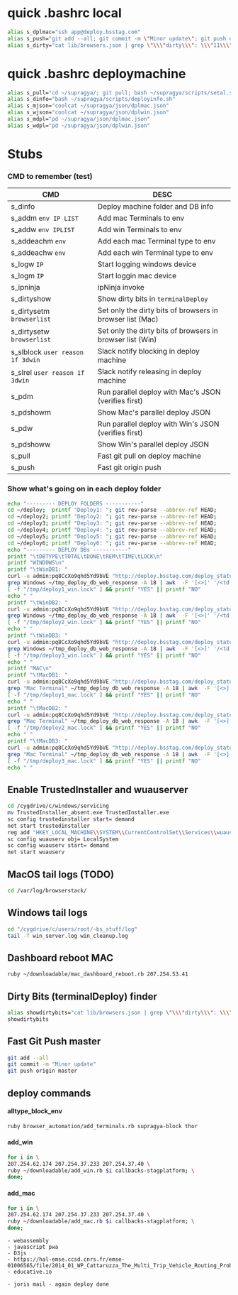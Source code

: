 # quick .bashrc local

```bash
alias s_dplmac="ssh app@deploy.bsstag.com"
alias s_push="git add --all; git commit -m \"Minor update\"; git push origin master;"
alias s_dirty="cat lib/browsers.json | grep \"\\\"dirty\\\": \\\"11\\\"\" -B 5 --color=auto"
```

# quick .bashrc deploymachine

```bash
alias s_pull="cd ~/supragya/; git pull; bash ~/supragya/scripts/setal.sh; cd -;"
alias s_dinfo="bash ~/supragya/scripts/deployinfo.sh"
alias s_mjson="coolcat ~/supragya/json/dplmac.json"
alias s_wjson="coolcat ~/supragya/json/dplwin.json"
alias s_mdpl="pd ~/supragya/json/dplmac.json"
alias s_wdpl="pd ~/supragya/json/dplwin.json"
```

# Stubs

### CMD to remember (test)

| CMD                              | DESC                                                      |
| -------------------------------- | --------------------------------------------------------- |
| s_dinfo                          | Deploy machine folder and DB info                         |
| s_addm `env IP LIST`             | Add mac Terminals to env                                  |
| s_addw `env IPLIST`              | Add win Terminals to env                                  |
| s_addeachm `env`                 | Add each mac Terminal type to env                         |
| s_addeachw `env`                 | Add each win Terminal type to env                         |
| s_logw `IP`                      | Start logging windows device                              |
| s_logm `IP`                      | Start loggin mac device                                   |
| s_ipninja                        | ipNinja invoke                                            |
| s_dirtyshow                      | Show dirty bits in `terminalDeploy`                       |
| s_dirtysetm `browserlist`        | Set only the dirty bits of browsers in browser list (Mac) |
| s_dirtysetw `browserlist`        | Set only the dirty bits of browsers in browser list (Win) |
| s_slblock `user reason 1f 3dwin` | Slack notify blocking in deploy machine                   |
| s_slrel `user reason 1f 3dwin`   | Slack notify releasing in deploy machine                  |
| s_pdm                            | Run parallel deploy with Mac's JSON (verifies first)      |
| s_pdshowm                        | Show Mac's parallel deploy JSON                           |
| s_pdw                            | Run parallel deploy with Win's JSON (verifies first)      |
| s_pdshoww                        | Show Win's parallel deploy JSON                           |
| s_pull                           | Fast git pull on deploy machine                           |
| s_push                           | Fast git origin push                                      |

### Show what's going on in each deploy folder

```bash
echo "--------- DEPLOY FOLDERS -----------"
cd ~/deploy;  printf "Deploy1: "; git rev-parse --abbrev-ref HEAD;
cd ~/deploy2; printf "Deploy2: "; git rev-parse --abbrev-ref HEAD;
cd ~/deploy3; printf "Deploy3: "; git rev-parse --abbrev-ref HEAD;
cd ~/deploy4; printf "Deploy4: "; git rev-parse --abbrev-ref HEAD;
cd ~/deploy5; printf "Deploy5: "; git rev-parse --abbrev-ref HEAD;
cd ~/deploy6; printf "Deploy6: "; git rev-parse --abbrev-ref HEAD;
echo "--------- DEPLOY DBs -----------"
printf "\tDBTYPE\tTOTAL\tDONE\tREM\tTIME\tLOCK\n"
printf "WINDOWS\n"
printf "\tWinDB1: "
curl -u admin:pq8CcXo9qhd5Yd9bVE "http://deploy.bsstag.com/deploy_status/1" > ~/tmp_deploy_db_web_response 2>/dev/null;
grep Windows ~/tmp_deploy_db_web_response -A 18 | awk  -F '[<>]' '/<td / { gsub(/<b>/, ""); sub(/ .*/, "", $3); printf $3; printf "\t"; } '
[ -f "/tmp/deploy1_win.lock" ] && printf "YES" || printf "NO"
echo " "
printf "\tWinDB2: "
curl -u admin:pq8CcXo9qhd5Yd9bVE "http://deploy.bsstag.com/deploy_status/2" > ~/tmp_deploy_db_web_response 2>/dev/null;
grep Windows ~/tmp_deploy_db_web_response -A 18 | awk  -F '[<>]' '/<td / { gsub(/<b>/, ""); sub(/ .*/, "", $3); printf $3; printf "\t"; } '
[ -f "/tmp/deploy2_win.lock" ] && printf "YES" || printf "NO"
echo " "
printf "\tWinDB3: "
curl -u admin:pq8CcXo9qhd5Yd9bVE "http://deploy.bsstag.com/deploy_status/3" > ~/tmp_deploy_db_web_response 2>/dev/null;
grep Windows ~/tmp_deploy_db_web_response -A 18 | awk  -F '[<>]' '/<td / { gsub(/<b>/, ""); sub(/ .*/, "", $3); printf $3; printf "\t"; } '
[ -f "/tmp/deploy3_win.lock" ] && printf "YES" || printf "NO"
echo " "
printf "MAC\n"
printf "\tMacDB1: "
curl -u admin:pq8CcXo9qhd5Yd9bVE "http://deploy.bsstag.com/deploy_status/1" > ~/tmp_deploy_db_web_response 2>/dev/null;
grep "Mac Terminal" ~/tmp_deploy_db_web_response -A 18 | awk  -F '[<>]' '/<td / { gsub(/<b>/, ""); sub(/ .*/, "", $3); printf $3; printf "\t"; } '
[ -f "/tmp/deploy1_mac.lock" ] && printf "YES" || printf "NO"
echo " "
printf "\tMacDB2: "
curl -u admin:pq8CcXo9qhd5Yd9bVE "http://deploy.bsstag.com/deploy_status/2" > ~/tmp_deploy_db_web_response 2>/dev/null;
grep "Mac Terminal" ~/tmp_deploy_db_web_response -A 18 | awk  -F '[<>]' '/<td / { gsub(/<b>/, ""); sub(/ .*/, "", $3); printf $3; printf "\t"; } '
[ -f "/tmp/deploy2_mac.lock" ] && printf "YES" || printf "NO"
echo " "
printf "\tMacDB3: "
curl -u admin:pq8CcXo9qhd5Yd9bVE "http://deploy.bsstag.com/deploy_status/3" > ~/tmp_deploy_db_web_response 2>/dev/null;
grep "Mac Terminal" ~/tmp_deploy_db_web_response -A 18 | awk  -F '[<>]' '/<td / { gsub(/<b>/, ""); sub(/ .*/, "", $3); printf $3; printf "\t"; } '
[ -f "/tmp/deploy3_mac.lock" ] && printf "YES" || printf "NO"
echo " "
```



## Enable TrustedInstaller and wuauserver

```bash
cd /cygdrive/c/windows/servicing
mv TrustedInstaller_absent.exe TrustedInstaller.exe
sc config trustedinstaller start= demand
net start trustedinstaller
reg add "HKEY_LOCAL_MACHINE\\SYSTEM\\CurrentControlSet\\Services\\wuauserv" /v ImagePath /d "%systemroot%\\System32\\svchost.exe -k netsvcs" /t REG_EXPAND_SZ /f
sc config wuauserv obj= LocalSystem
sc config wuauserv start= demand
net start wuauserv
```

## MacOS tail logs (TODO)

```bash
cd /var/log/browserstack/
```

## Windows tail logs

```bash
cd "/cygdrive/c/users/root/~bs_stuff/log"
tail -f win_server.log win_cleanup.log
```

## Dashboard reboot MAC

```bash
ruby ~/downloadable/mac_dashboard_reboot.rb 207.254.53.41	
```

## Dirty Bits (terminalDeploy) finder

```bash
alias showdirtybits="cat lib/browsers.json | grep \"\\\"dirty\\\": \\\"11\\\"\" -B 5 --color=auto"
showdirtybits
```

## Fast Git Push master

```bash
git add --all
git commit -m "Minor update" 
git push origin master
```

## deploy commands

#### alltype_block_env

```bash
ruby browser_automation/add_terminals.rb supragya-block thor
```

#### add_win

```bash
for i in \
207.254.62.174 207.254.37.233 207.254.37.40 \
ruby ~/downloadable/add_win.rb $i callbacks-stagplatform; \
done;
```

#### add_mac

```bash
for i in \
207.254.62.174 207.254.37.233 207.254.37.40 \
ruby ~/downloadable/add_mac.rb $i callbacks-stagplatform; \
done;
```





```
- webassembly
- javascript pwa
- D3js
- https://hal-emse.ccsd.cnrs.fr/emse-01006565/file/2014_01_WP_Cattaruzza_The_Multi_Trip_Vehicle_Routing_Problem_with_Time_Windows_and_Release_Dates.pdf
- educative.io 
```

```
- joris mail - again deploy done
```

